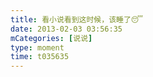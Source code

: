 ```yaml
---
title: 看小说看到这时候，该睡了😴
date: 2013-02-03 03:56:35
mCategories: [说说]
type: moment
time: t035635
---
```


